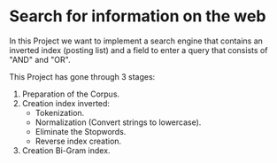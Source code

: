 # Search for information on the web

In this Project we want to implement a search engine that contains an inverted index (posting list) and a field to enter a query that consists of "AND" and "OR".

This Project has gone through 3 stages:
<ol>
<li> Preparation of the Corpus.</li>
<li> Creation index inverted:
    <ul>
        <li> Tokenization.</li>
        <li> Normalization (Convert strings to lowercase).</li>
        <li> Eliminate the Stopwords.</li>
        <li> Reverse index creation.</li>
    </ul>
</li>
<li> Creation Bi-Gram index.</li>
</ol>
